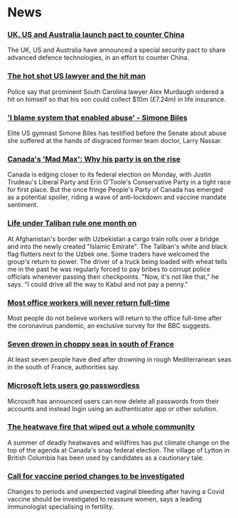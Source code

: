 # News
### [UK, US and Australia launch pact to counter China](https://www.bbc.com/news/world-58564837)
The UK, US and Australia have announced a special security pact to share advanced defence technologies, in an effort to counter China.
### [The hot shot US lawyer and the hit man](https://www.bbc.com/news/world-us-canada-58577936)
Police say that prominent South Carolina lawyer Alex Murdaugh ordered a hit on himself so that his son could collect $10m (£7.24m) in life insurance. 
### ['I blame system that enabled abuse' - Simone Biles](https://www.bbc.com/news/world-us-canada-58573887)
Elite US gymnast Simone Biles has testified before the Senate about abuse she suffered at the hands of disgraced former team doctor, Larry Nassar. 
### [Canada's 'Mad Max': Why his party is on the rise](https://www.bbc.com/news/world-us-canada-58573878)
Canada is edging closer to its federal election on Monday, with Justin Trudeau's Liberal Party and Erin O'Toole's Conservative Party in a tight race for first place. But the once fringe People's Party of Canada has emerged as a potential spoiler, riding a wave of anti-lockdown and vaccine mandate sentiment.
### [Life under Taliban rule one month on](https://www.bbc.com/news/world-asia-58550640)
At Afghanistan's border with Uzbekistan a cargo train rolls over a bridge and into the newly created "Islamic Emirate". The Taliban's white and black flag flutters next to the Uzbek one. Some traders have welcomed the group's return to power. The driver of a truck being loaded with wheat tells me in the past he was regularly forced to pay bribes to corrupt police officials whenever passing their checkpoints. "Now, it's not like that," he says. "I could drive all the way to Kabul and not pay a penny." 
### [Most office workers will never return full-time](https://www.bbc.com/news/business-58559179)
Most people do not believe workers will return to the office full-time after the coronavirus pandemic, an exclusive survey for the BBC suggests.
### [Seven drown in choppy seas in south of France](https://www.bbc.com/news/world-europe-58579407)
At least seven people have died after drowning in rough Mediterranean seas in the south of France, authorities say.
### [Microsoft lets users go passwordless](https://www.bbc.com/news/technology-58575954)
Microsoft has announced users can now delete all passwords from their accounts and instead login using an authenticator app or other solution.
### [The heatwave fire that wiped out a whole community](https://www.bbc.com/news/world-us-canada-58549880)
A summer of deadly heatwaves and wildfires has put climate change on the top of the agenda at Canada's snap federal election. The village of Lytton in British Columbia has been used by candidates as a cautionary tale. 
### [Call for vaccine period changes to be investigated](https://www.bbc.com/news/health-58573593)
Changes to periods and unexpected vaginal bleeding after having a Covid vaccine should be investigated to reassure women, says a leading immunologist specialising in fertility.

